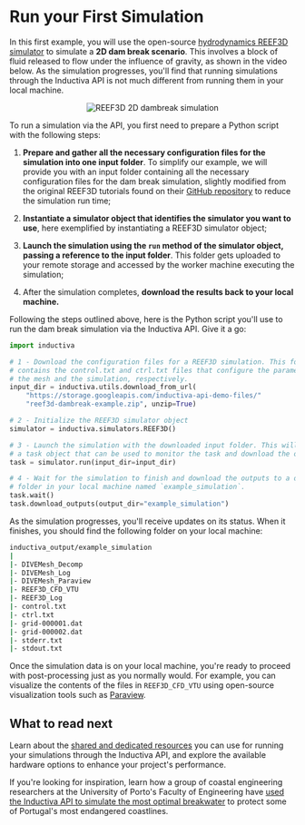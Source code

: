 # Run your First Simulation

In this first example, you will use the open-source
[hydrodynamics REEF3D simulator](https://github.com/REEF3D/REEF3D) to
simulate a **2D dam break scenario**. This involves a block of fluid released to 
flow under the influence of gravity, as shown in the video below. As the simulation
progresses, you'll find that running simulations through the Inductiva API is not 
much different from running them in your local machine.

<div align="center">
   <img src="../_static/reef3d-dambreak-fullscreen.gif" alt="REEF3D 2D dambreak simulation">
</div>


To run a simulation via the API, you first need to prepare a Python script with 
the following steps:

1. **Prepare and gather all the necessary configuration files for the simulation 
into one input folder**. To simplify our example, we will provide you with an input folder 
containing all the necessary configuration files for the dam break simulation, 
slightly modified from the original REEF3D tutorials found on their
[GitHub repository](https://github.com/REEF3D/REEF3D/tree/master/Tutorials/REEF3D_CFD/10_1%202D%20Dam%20Break)
to reduce the simulation run time;

2. **Instantiate a simulator object that identifies the simulator you want to use**, 
here exemplified by instantiating a REEF3D simulator object;

3. **Launch the simulation using the `run` method of the simulator object, passing
a reference to the input folder**. This folder gets uploaded to your remote storage 
and accessed by the worker machine executing the simulation;

4. After the simulation completes, **download the results back to your local machine.**

Following the steps outlined above, here is the Python script you'll use to run 
the dam break simulation via the Inductiva API. Give it a go:

```python
import inductiva

# 1 - Download the configuration files for a REEF3D simulation. This folder
# contains the control.txt and ctrl.txt files that configure the parameters of
# the mesh and the simulation, respectively.
input_dir = inductiva.utils.download_from_url(
    "https://storage.googleapis.com/inductiva-api-demo-files/"
    "reef3d-dambreak-example.zip", unzip=True)

# 2 - Initialize the REEF3D simulator object
simulator = inductiva.simulators.REEF3D()

# 3 - Launch the simulation with the downloaded input folder. This will return
# a task object that can be used to monitor the task and download the outputs.
task = simulator.run(input_dir=input_dir)

# 4 - Wait for the simulation to finish and download the outputs to a default
# folder in your local machine named `example_simulation`.
task.wait()
task.download_outputs(output_dir="example_simulation")
```
As the simulation progresses, you'll receive updates on its status. When it finishes, 
you should find the following folder on your local machine:

```bash
inductiva_output/example_simulation
|
|- DIVEMesh_Decomp
|- DIVEMesh_Log
|- DIVEMesh_Paraview 
|- REEF3D_CFD_VTU
|- REEF3D_Log
|- control.txt
|- ctrl.txt
|- grid-000001.dat
|- grid-000002.dat
|- stderr.txt
|- stdout.txt
```
Once the simulation data is on your local machine, you're ready to proceed with 
post-processing just as you normally would. For example, you can visualize the 
contents of the files in `REEF3D_CFD_VTU` using open-source visualization tools 
such as [Paraview](https://www.paraview.org/download/).

## What to read next

Learn about the [shared and dedicated resources](https://tutorials.inductiva.ai/intro_to_api/shared_dedicated_resources.html) 
you can use for running your simulations through the Inductiva API, and explore 
the available hardware options to enhance your project's performance.

If you're looking for inspiration, learn how a group of coastal engineering
researchers at the University of Porto's Faculty of Engineering have
[used the Inductiva API to simulate the most optimal breakwater](https://inductiva.ai/blog/article/scaling-coastal-engineering-projects-inductiva-api) 
to protect some of Portugal's most endangered coastlines.

